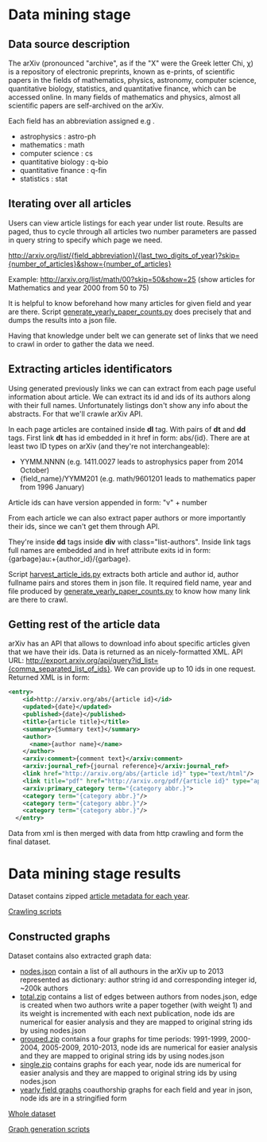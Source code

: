 Data mining stage
=================

Data source description
-----------------------

The arXiv (pronounced "archive", as if the "X" were the Greek letter Chi, χ) is a repository of electronic preprints, known as e-prints, of scientific papers in the fields of mathematics, physics, astronomy, computer science, quantitative biology, statistics, and quantitative finance, which can be accessed online. In many fields of mathematics and physics, almost all scientific papers are self-archived on the arXiv.

Each field has an abbreviation assigned e.g . 

- astrophysics : astro-ph
- mathematics : math
- computer science : cs
- quantitative biology : q-bio
- quantitative finance : q-fin
- statistics : stat

Iterating over all articles
---------------------------

Users can view article listings for each year under list route. Results are paged, thus to cycle through all articles two number parameters are passed in query string to specify which page we need.

http://arxiv.org/list/{field_abbreviation}/{last_two_digits_of_year}?skip={number_of_articles}&show={number_of_articles}

Example: http://arxiv.org/list/math/00?skip=50&show=25 (show articles for Mathematics and year 2000 from 50 to 75)

It is helpful to know beforehand how many articles for given field and year are there. Script [generate_yearly_paper_counts.py](../generate_yearly_paper_counts.py) does precisely that and dumps the results into a json file.

Having that knowledge under belt we can generate set of links that we need to crawl in order to gather the data we need.

Extracting articles identificators
----------------------------------

Using generated previously links we can can extract from each page useful information about article. We can extract its id and ids of its authors along with their full names. Unfortunately listings don't show any info about the abstracts. For that we'll crawle arXiv API.

In each page articles are contained inside __dl__ tag. With pairs of __dt__ and __dd__ tags. First link __dt__ has id embedded in it href in form: abs/{id}. There are at least two ID types on arXiv (and they're not interchangeable): 

- YYMM.NNNN (e.g. 1411.0027 leads to astrophysics paper from 2014 October)
- {field_name}/YYMM201 (e.g. math/9601201 leads to mathematics paper from 1996 January)

Article ids can have version appended in form: "v" + number

From each article we can also extract paper authors or more importantly their ids, since we can't get them through API.

They're inside __dd__ tags inside __div__ with class="list-authors". Inside link tags full names are embedded and in href attribute exits id in form: {garbage}au:+{author_id}/{garbage}.

Script [harvest_article_ids.py](../harvest_article_ids.py) extracts both article and author id, author fullname pairs and stores them in json file. It required field name, year and file produced by [generate_yearly_paper_counts.py](../generate_yearly_paper_counts.py) to know how many link are there to crawl.

Getting rest of the article data
--------------------------------

arXiv has an API that allows to download info about specific articles given that we have their ids. Data is returned as an nicely-formatted XML. API URL: http://export.arxiv.org/api/query?id_list={comma_separated_list_of_ids}. We can provide up to 10 ids in one request. Returned XML is in form:

```xml
<entry>
    <id>http://arxiv.org/abs/{article id}</id>
    <updated>{date}</updated>
    <published>{date}</published>
    <title>{article title}</title>
    <summary>{Summary text}</summary>
    <author>
      <name>{author name}</name>
    </author>
    <arxiv:comment>{comment text}</arxiv:comment>
    <arxiv:journal_ref>{journal reference}</arxiv:journal_ref>
    <link href="http://arxiv.org/abs/{article id}" type="text/html"/>
    <link title="pdf" href="http://arxiv.org/pdf/{article id}" type="application/pdf"/>
    <arxiv:primary_category term="{category abbr.}">
    <category term="{category abbr.}"/>
    <category term="{category abbr.}"/>
    <category term="{category abbr.}"/>
  </entry>
```

Data from xml is then merged with data from http crawling and form the final dataset.

Data mining stage results
=========================

Dataset contains zipped [article metadata for each year](https://drive.google.com/folderview?id=0B8yQRmV2S-ZLcS1oQXM0bzYxU1k&usp=sharing). 

[Crawling scripts](../scripts/crawling)

Constructed graphs
-----------------

Dataset contains also  extracted graph data:
- [nodes.json](https://drive.google.com/file/d/0B8yQRmV2S-ZLT1pvSzJ3YUpOd0U/view?usp=sharing) contain a list of all authours in the arXiv up to 2013 represented as dictionary: author string id and corresponding integer id, ~200k authors
- [total.zip](https://drive.google.com/file/d/0B8yQRmV2S-ZLTUc0cWNmem1ocmM/view?usp=sharing) contains a list of edges between authors from nodes.json, edge is created when two authors write a paper together (with weight 1) and its weight is incremented with each next publication, node ids are numerical for easier analysis and they are mapped to original string ids by using nodes.json
- [grouped.zip](https://drive.google.com/file/d/0B8yQRmV2S-ZLeHhNRVVEekk0VXM/view?usp=sharing) contains a four graphs for time periods: 1991-1999, 2000-2004, 2005-2009, 2010-2013, node ids are numerical for easier analysis and they are mapped to original string ids by using nodes.json
- [single.zip](https://drive.google.com/file/d/0B8yQRmV2S-ZLNGJObFJPWlItVmM/view?usp=sharing) contains graphs for each year, node ids are numerical for easier analysis and they are mapped to original string ids by using nodes.json
- [yearly field graphs](https://drive.google.com/folderview?id=0B8yQRmV2S-ZLREh4ZUtKc1llblE&usp=sharing) coauthorship graphs for each field and year in json, node ids are in a stringified form

[Whole dataset](https://drive.google.com/folderview?id=0B8yQRmV2S-ZLQTVENmhycHVTM00&usp=sharing)

[Graph generation scripts](../scripts/graph_generation)
